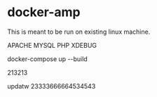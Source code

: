 # docker-amp

This is meant to be run on existing linux machine.

APACHE
MYSQL
PHP
XDEBUG

docker-compose up --build

213213

updatw
23333666664534543
